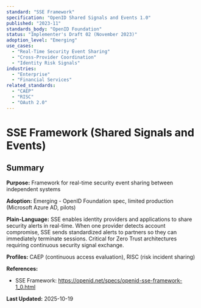```yaml
---
standard: "SSE Framework"
specification: "OpenID Shared Signals and Events 1.0"
published: "2023-11"
standards_body: "OpenID Foundation"
status: "Implementer's Draft 02 (November 2023)"
adoption_level: "Emerging"
use_cases:
  - "Real-Time Security Event Sharing"
  - "Cross-Provider Coordination"
  - "Identity Risk Signals"
industries:
  - "Enterprise"
  - "Financial Services"
related_standards:
  - "CAEP"
  - "RISC"
  - "OAuth 2.0"
---
```


# SSE Framework (Shared Signals and Events)

## Summary

**Purpose:** Framework for real-time security event sharing between independent systems

**Adoption:** Emerging - OpenID Foundation spec, limited production (Microsoft Azure AD, pilots)

**Plain-Language:** SSE enables identity providers and applications to share security alerts in real-time. When one provider detects account compromise, SSE sends standardized alerts to partners so they can immediately terminate sessions. Critical for Zero Trust architectures requiring continuous security signal exchange.

**Profiles:** CAEP (continuous access evaluation), RISC (risk incident sharing)

**References:**
- SSE Framework: https://openid.net/specs/openid-sse-framework-1_0.html

**Last Updated:** 2025-10-19
